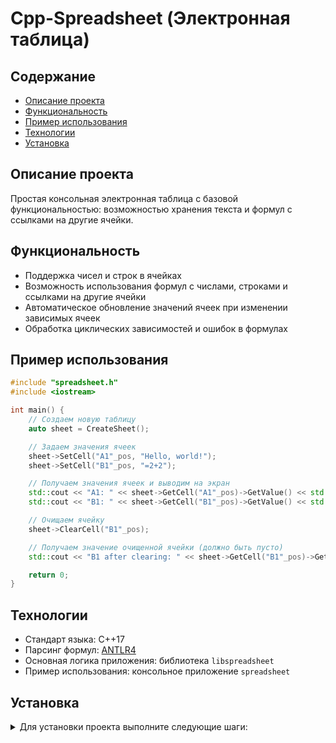 # Cpp-Spreadsheet (Электронная таблица)

## Содержание

- [Описание проекта](#описание-проекта)
- [Функциональность](#функциональность)
- [Пример использования](#пример-использования)
- [Технологии](#технологии)
- [Установка](#установка)

## Описание проекта

Простая консольная электронная таблица с базовой функциональностью:
возможностью хранения текста и формул с ссылками на другие ячейки.

## Функциональность

- Поддержка чисел и строк в ячейках
- Возможность использования формул с числами, строками и ссылками на другие ячейки
- Автоматическое обновление значений ячеек при изменении зависимых ячеек
- Обработка циклических зависимостей и ошибок в формулах

## Пример использования

```cpp
#include "spreadsheet.h"
#include <iostream>

int main() {
    // Создаем новую таблицу
    auto sheet = CreateSheet();

    // Задаем значения ячеек
    sheet->SetCell("A1"_pos, "Hello, world!");
    sheet->SetCell("B1"_pos, "=2+2");

    // Получаем значения ячеек и выводим на экран
    std::cout << "A1: " << sheet->GetCell("A1"_pos)->GetValue() << std::endl;
    std::cout << "B1: " << sheet->GetCell("B1"_pos)->GetValue() << std::endl;

    // Очищаем ячейку
    sheet->ClearCell("B1"_pos);

    // Получаем значение очищенной ячейки (должно быть пусто)
    std::cout << "B1 after clearing: " << sheet->GetCell("B1"_pos)->GetValue() << std::endl;

    return 0;
}
```

## Технологии

- Стандарт языка: C++17
- Парсинг формул: [ANTLR4](https://www.antlr.org/)
- Основная логика приложения: библиотека `libspreadsheet`
- Пример использования: консольное приложение `spreadsheet`

## Установка

<details>

<summary>Для установки проекта выполните следующие шаги:</summary>

```bash
# Клонировать репозиторий
git clone https://github.com/IgorKilipenko/cpp-spreadsheet.git

# Перейти в каталог проекта
cd cpp-spreadsheet

# Собрать проект с помощью CMake
mkdir build
cd build
cmake ..
make

# Установить
make install
```

</details>

